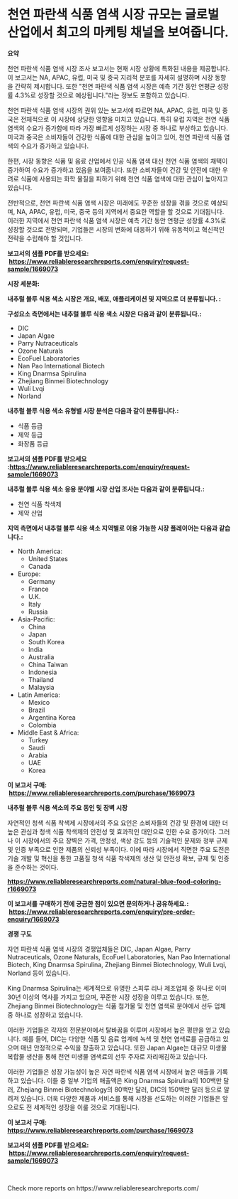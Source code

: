<p><h1>천연 파란색 식품 염색 시장 규모는 글로벌 산업에서 최고의 마케팅 채널을 보여줍니다.</h1></p><p><strong>요약</strong></p>
<p><p>천연 파란색 식품 염색 시장 조사 보고서는 현재 시장 상황에 특화된 내용을 제공합니다. 이 보고서는 NA, APAC, 유럽, 미국 및 중국 지리적 분포를 자세히 설명하며 시장 동향을 간략히 제시합니다. 또한 "천연 파란색 식품 염색 시장은 예측 기간 동안 연평균 성장률 4.3%로 성장할 것으로 예상됩니다."라는 정보도 포함하고 있습니다.</p><p>천연 파란색 식품 염색 시장의 권위 있는 보고서에 따르면 NA, APAC, 유럽, 미국 및 중국은 전체적으로 이 시장에 상당한 영향을 미치고 있습니다. 특히 유럽 지역은 천연 식품 염색의 수요가 증가함에 따라 가장 빠르게 성장하는 시장 중 하나로 부상하고 있습니다. 미국과 중국은 소비자들이 건강한 식품에 대한 관심을 높이고 있어, 천연 파란색 식품 염색의 수요가 증가하고 있습니다.</p><p>한편, 시장 동향은 식품 및 음료 산업에서 인공 식품 염색 대신 천연 식품 염색의 채택이 증가하여 수요가 증가하고 있음을 보여줍니다. 또한 소비자들이 건강 및 안전에 대한 우려로 식품에 사용되는 화학 물질을 피하기 위해 천연 식품 염색에 대한 관심이 높아지고 있습니다.</p><p>전반적으로, 천연 파란색 식품 염색 시장은 미래에도 꾸준한 성장을 겪을 것으로 예상되며, NA, APAC, 유럽, 미국, 중국 등의 지역에서 중요한 역할을 할 것으로 기대됩니다. 이러한 지역에서 천연 파란색 식품 염색 시장은 예측 기간 동안 연평균 성장률 4.3%로 성장할 것으로 전망되며, 기업들은 시장의 변화에 대응하기 위해 유동적이고 혁신적인 전략을 수립해야 할 것입니다.</p></p>
<p><strong>보고서의 샘플 PDF를 받으세요: &nbsp;<a href="https://www.reliableresearchreports.com/enquiry/request-sample/1669073">https://www.reliableresearchreports.com/enquiry/request-sample/1669073</a></strong></p>
<p><strong>시장 세분화:</strong></p>
<p><strong> 내추럴 블루 식용 색소 시장은 개요, 배포, 애플리케이션 및 지역으로 더 분류됩니다. :</strong></p>
<p><strong>구성요소 측면에서는 내추럴 블루 식용 색소 시장은 다음과 같이 분류됩니다.:</strong></p>
<p><ul><li>DIC</li><li>Japan Algae</li><li>Parry Nutraceuticals</li><li>Ozone Naturals</li><li>EcoFuel Laboratories</li><li>Nan Pao International Biotech</li><li>King Dnarmsa Spirulina</li><li>Zhejiang Binmei Biotechnology</li><li>Wuli Lvqi</li><li>Norland</li></ul></p>
<p><strong> 내추럴 블루 식용 색소 유형별 시장 분석은 다음과 같이 분류됩니다.:</strong></p>
<p><ul><li>식품 등급</li><li>제약 등급</li><li>화장품 등급</li></ul></p>
<p><strong>보고서의 샘플 PDF를 받으세요 :<a href="https://www.reliableresearchreports.com/enquiry/request-sample/1669073">https://www.reliableresearchreports.com/enquiry/request-sample/1669073</a></strong></p>
<p><strong> 내추럴 블루 식용 색소 응용 분야별 시장 산업 조사는 다음과 같이 분류됩니다.:</strong></p>
<p><ul><li>천연 식품 착색제</li><li>제약 산업</li></ul></p>
<p><strong>지역 측면에서 내추럴 블루 식용 색소 지역별로 이용 가능한 시장 플레이어는 다음과 같습니다.:</strong></p>
<p><ul>
    <li>
        North America:
        <ul>
            <li>United States</li>
            <li>Canada</li>
        </ul>
    </li>
    <li>
        Europe:
        <ul>
            <li>Germany</li>
            <li>France</li>
            <li>U.K.</li>
            <li>Italy</li>
            <li>Russia</li>
        </ul>
    </li>
    <li>
        Asia-Pacific:
        <ul>
            <li>China</li>
            <li>Japan</li>
            <li>South Korea</li>
            <li>India</li>
            <li>Australia</li>
            <li>China Taiwan</li>
            <li>Indonesia</li>
            <li>Thailand</li>
            <li>Malaysia</li>
        </ul>
    </li>
    <li>
        Latin America:
        <ul>
            <li>Mexico</li>
            <li>Brazil</li>
            <li>Argentina Korea</li>
            <li>Colombia</li>
        </ul>
    </li>
    <li>
        Middle East & Africa:
        <ul>
            <li>Turkey</li>
            <li>Saudi</li>
            <li>Arabia</li>
            <li>UAE</li>
            <li>Korea</li>
        </ul>
    </li>
    </ul></p>
<p><strong>이 보고서 구매: &nbsp;<a href="https://www.reliableresearchreports.com/purchase/1669073">https://www.reliableresearchreports.com/purchase/1669073</a></strong></p>
<p><strong>내추럴 블루 식용 색소의 주요 동인 및 장벽 시장</strong></p>
<p><p>자연적인 청색 식품 착색제 시장에서의 주요 요인은 소비자들의 건강 및 환경에 대한 더 높은 관심과 청색 식품 착색제의 안전성 및 효과적인 대안으로 인한 수요 증가이다. 그러나 이 시장에서의 주요 장벽은 가격, 안정성, 색상 강도 등의 기술적인 문제와 정부 규제 및 인증 부족으로 인한 제품의 신뢰성 부족이다. 이에 따라 시장에서 직면한 주요 도전은 기술 개발 및 혁신을 통한 고품질 청색 식품 착색제의 생산 및 안전성 확보, 규제 및 인증을 준수하는 것이다.</p></p>
<p><strong><a href="https://www.reliableresearchreports.com/natural-blue-food-coloring-r1669073">https://www.reliableresearchreports.com/natural-blue-food-coloring-r1669073</a></strong></p>
<p><strong>이 보고서를 구매하기 전에 궁금한 점이 있으면 문의하거나 공유하세요.: &nbsp;<a href="https://www.reliableresearchreports.com/enquiry/pre-order-enquiry/1669073">https://www.reliableresearchreports.com/enquiry/pre-order-enquiry/1669073</a></strong></p>
<p><strong>경쟁 구도</strong></p>
<p><p>자연 파란색 식품 염색 시장의 경쟁업체들은 DIC, Japan Algae, Parry Nutraceuticals, Ozone Naturals, EcoFuel Laboratories, Nan Pao International Biotech, King Dnarmsa Spirulina, Zhejiang Binmei Biotechnology, Wuli Lvqi, Norland 등이 있습니다.</p><p>King Dnarmsa Spirulina는 세계적으로 유명한 스피루 리나 제조업체 중 하나로 이미 30년 이상의 역사를 가지고 있으며, 꾸준한 시장 성장을 이루고 있습니다. 또한, Zhejiang Binmei Biotechnology는 식품 첨가물 및 천연 염색료 분야에서 선두 업체 중 하나로 성장하고 있습니다. </p><p>이러한 기업들은 각자의 전문분야에서 탈바꿈을 이루며 시장에서 높은 평판을 얻고 있습니다. 예를 들어, DIC는 다양한 식품 및 음료 업계에 녹색 및 천연 염색료를 공급하고 있으며 매년 안정적으로 수익을 창출하고 있습니다. 또한 Japan Algae는 대규모 미생물 복합물 생산을 통해 천연 미생물 염색료의 선두 주자로 자리매김하고 있습니다.</p><p>이러한 기업들은 성장 가능성이 높은 자연 파란색 식품 염색 시장에서 높은 매출을 기록하고 있습니다. 이들 중 일부 기업의 매출액은 King Dnarmsa Spirulina의 100백만 달러, Zhejiang Binmei Biotechnology의 80백만 달러, DIC의 150백만 달러 등으로 알려져 있습니다. 더욱 다양한 제품과 서비스를 통해 시장을 선도하는 이러한 기업들은 앞으로도 전 세계적인 성장을 이룰 것으로 기대됩니다.</p></p>
<p><strong>이 보고서 구매: &nbsp; <a href="https://www.reliableresearchreports.com/purchase/1669073">https://www.reliableresearchreports.com/purchase/1669073</a></strong></p>
<p><strong>보고서의 샘플 PDF를 받으세요: &nbsp;<a href="https://www.reliableresearchreports.com/enquiry/request-sample/1669073">https://www.reliableresearchreports.com/enquiry/request-sample/1669073</a></strong><strong></strong></p>
<p>&nbsp;</p>
<p>Check more reports on https://www.reliableresearchreports.com/</p>